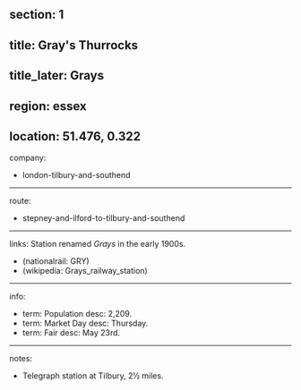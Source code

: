 section: 1
----
title: Gray's Thurrocks
----
title_later: Grays
----
region: essex
----
location: 51.476, 0.322
----
company:
- london-tilbury-and-southend
----
route:
- stepney-and-ilford-to-tilbury-and-southend
----
links:
Station renamed *Grays* in the early 1900s.
- (nationalrail: GRY)
- (wikipedia: Grays_railway_station)
----
info:
- term: Population
  desc: 2,209.
- term: Market Day
  desc: Thursday.
- term: Fair
  desc: May 23rd.
----
notes:
- Telegraph station at Tilbury, 2½ miles.
